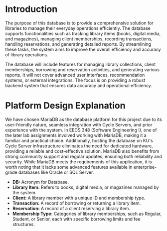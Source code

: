 <!-- 
Project Overview: Briefly reiterate the purpose and main functionalities of your database, maintaining consistency with your previous project parts. Scope: Re-emphasize the boundaries of your project, clarifying included and excluded data and functionalities. Glossary: Update your glossary with any new terms or concepts relevant to relational database design. The introduction section is for continuity; the italic parts are subsections.
 -->

<!-- Project Overview & Purpose -->
# Introduction

The purpose of this database is to provide a comprehensive solution for libraries to manage their everyday operations efficiently. The database supports functionalities such as tracking library items (books, digital media, and magazines), managing client memberships, recording transactions, handling reservations, and generating detailed reports. By streamlining these tasks, the system aims to improve the overall efficiency and accuracy of library operations.

<!-- Scope -->
The database will include features for managing library collections, client memberships, borrowing and reservation activities, and generating various reports. It will not cover advanced user interfaces, recommendation systems, or external integrations. The focus is on providing a robust backend system that ensures data accuracy and operational efficiency.

<!-- Choose Your Platform -->
# Platform Design Explanation

We have chosen MariaDB as the database platform for this project due to its user-friendly nature, seamless integration with Cycle Servers, and prior experience with the system. In EECS 348 (Software Engineering I), one of the later lab assignments involved working with MariaDB, making it a familiar and practical choice. Additionally, hosting the database on KU's Cycle Server infrastructure eliminates the need for dedicated hardware, providing a reliable and cost-effective solution. MariaDB also benefits from strong community support and regular updates, ensuring both reliability and security. While MariaDB meets the requirements of this application, it is worth noting that it lacks some advanced features available in enterprise-grade databases like Oracle or SQL Server.

<!-- Glossary -->
- **DB:** Acronym for Database.
- **Library Item:** Refers to books, digital media, or magazines managed by the system.
- **Client:** A library member with a unique ID and membership type.
- **Transaction:** A record of borrowing or returning a library item.
- **Reservation:** A record of a client reserving a library item.
- **Membership Type:** Categories of library memberships, such as Regular, Student, or Senior, each with specific borrowing limits and fee structures.
